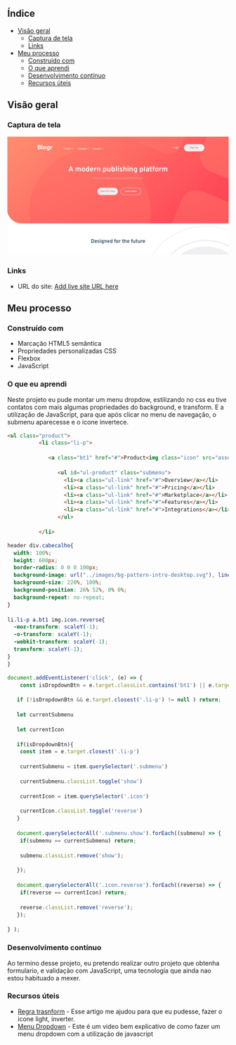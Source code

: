 ## Índice

- [Visão geral](#visão-geral)
   - [Captura de tela](#captura-de-tela)
   - [Links](#links)
- [Meu processo](#meu-processo)
   - [Construído com](#construído-com)
   - [O que aprendi](#o-que-aprendi)
   - [Desenvolvimento contínuo](#desenvolvimento-contínuo)
   - [Recursos úteis](#useful-resources)



## Visão geral

### Captura de tela

![](../images/projeto-desafiador.jpg)

### Links

 - URL do site: [Add live site URL here](https://your-live-site-url.com)

## Meu processo

### Construído com

- Marcação HTML5 semântica
- Propriedades personalizadas CSS
- Flexbox
- JavaScript

### O que eu aprendi

Neste projeto eu pude montar um menu dropdow, estilizando no css eu tive contatos com mais algumas propriedades do background, e transform. E a utilização de JavaScript, para que após clicar no menu de navegação, o submenu aparecesse e o icone invertece. 

```html
<ul class="product">
          <li class="li-p">

             <a class="bt1" href="#">Product<img class="icon" src="assets/images/icon-arrow-light.svg" alt="icon-arrow-light"></a>

                <ul id="ul-product" class="submenu">
                  <li><a class="ul-link" href="#">Overview</a></li>
                  <li><a class="ul-link" href="#">Pricing</a></li>
                  <li><a class="ul-link" href="#">Marketplace</a></li>
                  <li><a class="ul-link" href="#">Features</a></li>
                  <li><a class="ul-link" href="#">Integrations</a></li>
                </ul>
          
          </li>
```

```css
header div.cabecalho{
  width: 100%;
  height: 600px;
  border-radius: 0 0 0 100px;
  background-image: url("../images/bg-pattern-intro-desktop.svg"), linear-gradient(138deg, #ff8f70,  #ff3d54);
  background-size: 220%, 100%;
  background-position: 26% 52%, 0% 0%;
  background-repeat: no-repeat;
}

li.li-p a.bt1 img.icon.reverse{
  -moz-transform: scaleY(-1);
  -o-transform: scaleY(-1);
  -webkit-transform: scaleY(-1);
  transform: scaleY(-1);
}
}
```
```js
document.addEventListener('click', (e) => {
    const isDropdownBtn = e.target.classList.contains('bt1') || e.target.classList.contains('icon') ;

   if (!isDropdownBtn && e.target.closest('.li-p') != null ) return;

   let currentSubmenu

   let currentIcon

   if(isDropdownBtn){
    const item = e.target.closest('.li-p')

    currentSubmenu = item.querySelector('.submenu')

    currentSubmenu.classList.toggle('show')

    currentIcon = item.querySelector('.icon')

    currentIcon.classList.toggle('reverse')
   }

   document.querySelectorAll('.submenu.show').forEach((submenu) => {
    if(submenu == currentSubmenu) return;

    submenu.classList.remove('show');

   });

   document.querySelectorAll('.icon.reverse').forEach((reverse) => {
    if(reverse == currentIcon) return;

    reverse.classList.remove('reverse');
   });

} );
```

### Desenvolvimento contínuo

  Ao termino desse projeto, eu pretendo realizar outro projeto que obtenha formulario, e validação com JavaScript, uma tecnologia que ainda nao estou habituado a mexer.

### Recursos úteis

- [Regra trasnform](https://horadecodar.com.br/2020/05/15/como-inverter-uma-imagem-com-css-espelhar-flip/) - Esse artigo me ajudou para que eu pudesse, fazer o icone light, inverter. 
- [Menu Dropdown](https://www.youtube.com/watch?v=1L50KvRK2Ic&t=1076s) - Este é um video bem explicativo de como fazer um menu dropdown com a utilização de javascript

